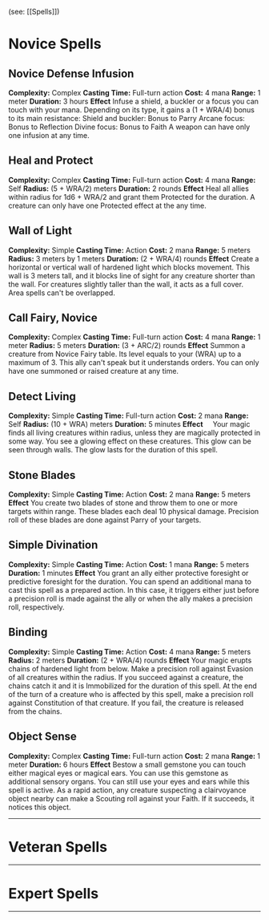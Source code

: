 (see: [[Spells]])

# Novice Spells
## Novice Defense Infusion
**Complexity:** Complex
**Casting Time:** Full-turn action
**Cost:** 4 mana
**Range:** 1 meter
**Duration:** 3 hours
**Effect**
	Infuse a shield, a buckler or a focus you can touch with your mana. Depending on its type, it gains a (1 + WRA/4) bonus to its main resistance:
	Shield and buckler: Bonus to Parry
	Arcane focus: Bonus to Reflection
	Divine focus: Bonus to Faith
	A weapon can have only one infusion at any time.

## Heal and Protect
**Complexity:** Complex
**Casting Time:** Full-turn action 
**Cost:** 4 mana
**Range:** Self
**Radius:** (5 + WRA/2) meters
**Duration:** 2 rounds
**Effect**
	Heal all allies within radius for 1d6 + WRA/2 and grant them Protected for the duration.
	A creature can only have one Protected effect at the any time.

## Wall of Light
**Complexity:** Simple
**Casting Time:** Action 
**Cost:** 2 mana
**Range:** 5 meters
**Radius:** 3 meters by 1 meters
**Duration:** (2 + WRA/4) rounds
**Effect**
	Create a horizontal or vertical wall of hardened light which blocks movement. This wall is 3 meters tall, and it blocks line of sight for any creature shorter than the wall. For creatures slightly taller than the wall, it acts as a full cover.
	Area spells can't be overlapped.

## Call Fairy, Novice
**Complexity:** Complex
**Casting Time:** Full-turn action
**Cost:** 4 mana
**Range:** 1 meter
**Radius:** 5 meters
**Duration:** (3 + ARC/2) rounds
**Effect**
	Summon a creature from Novice Fairy table. Its level equals to your (WRA) up to a maximum of 3. This ally can't speak but it understands orders. 
	You can only have one summoned or raised creature at any time. 

## Detect Living
**Complexity:** Simple
**Casting Time:** Full-turn action
**Cost:** 2 mana
**Range:** Self
**Radius:** (10 + WRA) meters
**Duration:** 5 minutes
**Effect**
    Your magic finds all living creatures within radius, unless they are magically protected in some way. You see a glowing effect on these creatures. This glow can be seen through walls. The glow lasts for the duration of this spell.

## Stone Blades
**Complexity:** Simple
**Casting Time:** Action
**Cost:** 2 mana
**Range:** 5 meters
**Effect**
	You create two blades of stone and throw them to one or more targets within range. These blades each deal 10 physical damage.
	Precision roll of these blades are done against Parry of your targets.

## Simple Divination
**Complexity:** Simple
**Casting Time:** Action
**Cost:** 1 mana
**Range:** 5 meters
**Duration:** 1 minutes
**Effect**
	You grant an ally either protective foresight or predictive foresight for the duration. 
	You can spend an additional mana to cast this spell as a prepared action. In this case, it triggers either just before a precision roll is made against the ally or when the ally makes a precision roll, respectively. 

## Binding
**Complexity:** Simple
**Casting Time:** Action 
**Cost:** 4 mana
**Range:** 5 meters
**Radius:** 2 meters
**Duration:** (2 + WRA/4) rounds
**Effect**
	Your magic erupts chains of hardened light from below. Make a precision roll against Evasion of all creatures within the radius. If you succeed against a creature, the chains catch it and it is Immobilized for the duration of this spell. At the end of the turn of a creature who is affected by this spell, make a precision roll against Constitution of that creature. If you fail, the creature is released from the chains.

## Object Sense
**Complexity:** Complex
**Casting Time:** Full-turn action
**Cost:** 2 mana
**Range:** 1 meter
**Duration:** 6 hours
**Effect**
	Bestow a small gemstone you can touch either magical eyes or magical ears. You can use this gemstone as additional sensory organs. You can still use your eyes and ears while this spell is active.
	As a rapid action, any creature suspecting a clairvoyance object nearby can make a Scouting roll against your Faith. If it succeeds, it notices this object.


---
# Veteran Spells


---
# Expert Spells


---